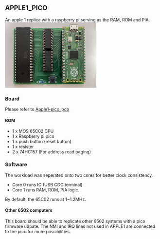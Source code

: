 ## APPLE1_PICO
An apple 1 replica with a raspberry pi serving as the RAM, ROM and PIA. <br>
<img src="doc/apple1_pico.jpg" alt="Apple1 pico" width="300"/>
### Board
Please refer to [Apple1-pico_pcb](https://github.com/chemwolf6922/Apple1-pico_pcb) <br>
#### BOM
* 1 x MOS 65C02 CPU
* 1 x Raspberry pi pico
* 1 x push button (reset button)
* 1 x resister
* 2 x 74HC157 (For address read paging)
### Software
The workload was seperated onto two cores for better clock consistency. 
* Core 0 runs IO (USB CDC terminal)
* Core 1 runs RAM, ROM, PIA logic. 

By default, the 65C02 runs at 1~1.2MHz.
#### Other 6502 computers
This board should be able to replicate other 6502 systems with a pico firmware udpate. The NMI and IRQ lines not used in APPLE1 are connected to the pico for more possibilities.
